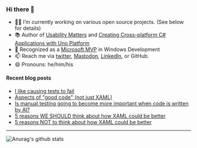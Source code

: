 ### Hi there 👋

- 👨‍💻 I’m currently working on various open source projects. (See below for details)
- 📚 Author of [Usability Matters](https://www.manning.com/books/usability-matters?a_aid=mrlacey) and [Creating Cross-platform C# Applications with Uno Platform](https://www.packtpub.com/product/creating-cross-platform-c-applications-with-uno-platform/9781801078498)
- 🏅 Recognized as a [Microsoft MVP](https://mvp.microsoft.com/en-us/PublicProfile/5001397?fullName=Matt%20Lacey) in Windows Development
- 📫 Reach me via [twitter](https://twitter.com/mrlacey), <a rel="me" href="https://fosstodon.org/@mrlacey">Mastodon</a>, [LinkedIn](https://www.linkedin.com/in/mrlacey), or GitHub.
- 😄 Pronouns: he/him/his

<!--
**mrlacey/mrlacey** is a ✨ _special_ ✨ repository because its `README.md` (this file) appears on your GitHub profile.

Here are some ideas to get you started:

- 🔭 I’m currently working on ...
- 🌱 I’m currently learning ...
- 👯 I’m looking to collaborate on ...
- 🤔 I’m looking for help with ...
- 💬 Ask me about ...
- 📫 How to reach me: ...
- 😄 Pronouns: ...
- ⚡ Fun fact: ...
-->

#### Recent blog posts
<!-- BLOG-POST-LIST:START -->
- [I like causing tests to fail](https://www.mrlacey.com/2023/03/i-like-causing-tests-to-fail.html)
- [Aspects of &quot;good code&quot; &lpar;not just XAML&rpar;](https://www.mrlacey.com/2023/03/aspects-of-good-code-not-just-xaml.html)
- [Is manual testing going to become more important when code is written by AI?](https://www.mrlacey.com/2023/03/is-manual-testing-going-to-become-more.html)
- [5 reasons WE SHOULD think about how XAML could be better](https://www.mrlacey.com/2023/03/5-reasons-we-should-think-about-how.html)
- [5 reasons NOT to think about how XAML could be better](https://www.mrlacey.com/2023/03/5-reasons-not-to-think-about-how-xaml.html)
<!-- BLOG-POST-LIST:END -->

---

![Anurag's github stats](https://github-readme-stats.vercel.app/api?username=mrlacey&count_private=true&show_icons=true)
